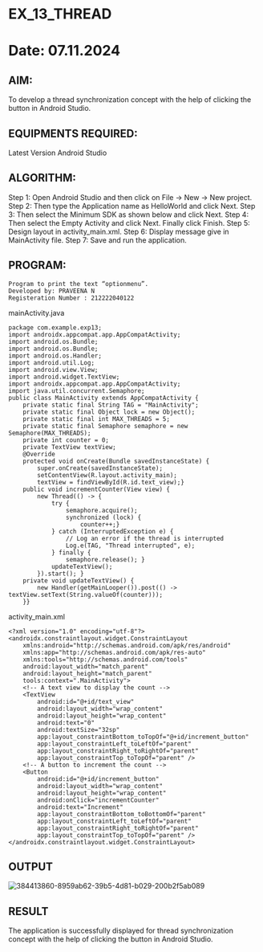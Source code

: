 # EX_13_THREAD
# Date: 07.11.2024
## AIM:
To develop a thread synchronization concept with the help of clicking the button in Android Studio.
## EQUIPMENTS REQUIRED:
Latest Version Android Studio
## ALGORITHM:
Step 1: Open Android Studio and then click on File -> New -> New project.
Step 2: Then type the Application name as HelloWorld and click Next.
Step 3: Then select the Minimum SDK as shown below and click Next.
Step 4: Then select the Empty Activity and click Next. Finally click Finish.
Step 5: Design layout in activity_main.xml.
Step 6: Display message give in MainActivity file.
Step 7: Save and run the application.
## PROGRAM:
```
Program to print the text “optionmenu”.
Developed by: PRAVEENA N
Registeration Number : 212222040122
```
mainActivity.java
```
package com.example.exp13;
import androidx.appcompat.app.AppCompatActivity;
import android.os.Bundle;
import android.os.Bundle;
import android.os.Handler;
import android.util.Log;
import android.view.View;
import android.widget.TextView;
import androidx.appcompat.app.AppCompatActivity;
import java.util.concurrent.Semaphore;
public class MainActivity extends AppCompatActivity {
    private static final String TAG = "MainActivity";
    private static final Object lock = new Object();
    private static final int MAX_THREADS = 5;
    private static final Semaphore semaphore = new Semaphore(MAX_THREADS);
    private int counter = 0;
    private TextView textView;
    @Override
    protected void onCreate(Bundle savedInstanceState) {
        super.onCreate(savedInstanceState);
        setContentView(R.layout.activity_main);
        textView = findViewById(R.id.text_view);}
    public void incrementCounter(View view) {
        new Thread(() -> {
            try {
                semaphore.acquire();
                synchronized (lock) {
                    counter++;}
            } catch (InterruptedException e) {
                // Log an error if the thread is interrupted
                Log.e(TAG, "Thread interrupted", e);
            } finally {
                semaphore.release(); }
            updateTextView();
        }).start(); }
    private void updateTextView() {
        new Handler(getMainLooper()).post(() -> textView.setText(String.valueOf(counter)));
    }}
```
activity_main.xml
```
<?xml version="1.0" encoding="utf-8"?>
<androidx.constraintlayout.widget.ConstraintLayout
    xmlns:android="http://schemas.android.com/apk/res/android"
    xmlns:app="http://schemas.android.com/apk/res-auto"
    xmlns:tools="http://schemas.android.com/tools"
    android:layout_width="match_parent"
    android:layout_height="match_parent"
    tools:context=".MainActivity">
    <!-- A text view to display the count -->
    <TextView
        android:id="@+id/text_view"
        android:layout_width="wrap_content"
        android:layout_height="wrap_content"
        android:text="0"
        android:textSize="32sp"
        app:layout_constraintBottom_toTopOf="@+id/increment_button"
        app:layout_constraintLeft_toLeftOf="parent"
        app:layout_constraintRight_toRightOf="parent"
        app:layout_constraintTop_toTopOf="parent" />
    <!-- A button to increment the count -->
    <Button
        android:id="@+id/increment_button"
        android:layout_width="wrap_content"
        android:layout_height="wrap_content"
        android:onClick="incrementCounter"
        android:text="Increment"
        app:layout_constraintBottom_toBottomOf="parent"
        app:layout_constraintLeft_toLeftOf="parent"
        app:layout_constraintRight_toRightOf="parent"
        app:layout_constraintTop_toTopOf="parent" />
</androidx.constraintlayout.widget.ConstraintLayout>
```
## OUTPUT
![384413860-8959ab62-39b5-4d81-b029-200b2f5ab089](https://github.com/user-attachments/assets/fe936ff8-f981-484b-83b7-6a6a1275df91)
## RESULT
The application is successfully displayed for thread synchronization concept with the help of clicking the button in Android Studio.
